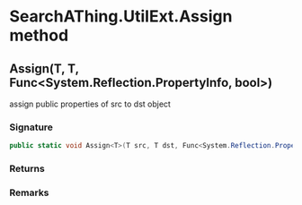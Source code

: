 # SearchAThing.UtilExt.Assign method
## Assign<T>(T, T, Func<System.Reflection.PropertyInfo, bool>)
assign public properties of src to dst object

### Signature
```csharp
public static void Assign<T>(T src, T dst, Func<System.Reflection.PropertyInfo, bool> exclude = null)
```
### Returns

### Remarks

